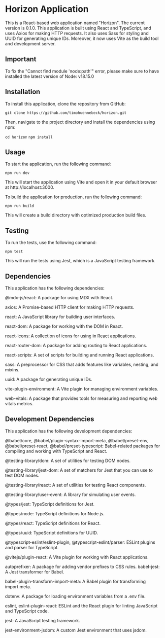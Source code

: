 # Horizon Application
This is a React-based web application named "Horizon". The current version is 0.1.0. This application is built using React and TypeScript, and uses Axios for making HTTP requests. It also uses Sass for styling and UUID for generating unique IDs. Moreover, it now uses Vite as the build tool and development server.

## Important

To fix the "Cannot find module 'node:path'" error, please make sure to have installed the latest version of Node: v18.15.0



## Installation
To install this application, clone the repository from GitHub:

`git clone https://github.com/timohuennebeck/horizon.git`

Then, navigate to the project directory and install the dependencies using npm:

`cd horizon`
`npm install`


## Usage
To start the application, run the following command:

`npm run dev`

This will start the application using Vite and open it in your default browser at http://localhost:3000.

To build the application for production, run the following command:

`npm run build`

This will create a build directory with optimized production build files.


## Testing
To run the tests, use the following command:

`npm test`

This will run the tests using Jest, which is a JavaScript testing framework.


## Dependencies
This application has the following dependencies:

@mdx-js/react: A package for using MDX with React.

axios: A Promise-based HTTP client for making HTTP requests.

react: A JavaScript library for building user interfaces.

react-dom: A package for working with the DOM in React.

react-icons: A collection of icons for using in React applications.

react-router-dom: A package for adding routing to React applications.

react-scripts: A set of scripts for building and running React applications.

sass: A preprocessor for CSS that adds features like variables, nesting, and mixins.

uuid: A package for generating unique IDs.

vite-plugin-environment: A Vite plugin for managing environment variables.

web-vitals: A package that provides tools for measuring and reporting web vitals metrics.


## Development Dependencies

This application has the following development dependencies:

@babel/core, @babel/plugin-syntax-import-meta, @babel/preset-env, @babel/preset-react, @babel/preset-typescript: Babel-related packages for compiling and working with TypeScript and React.

@testing-library/dom: A set of utilities for testing DOM nodes.

@testing-library/jest-dom: A set of matchers for Jest that you can use to test DOM nodes.

@testing-library/react: A set of utilities for testing React components.

@testing-library/user-event: A library for simulating user events.

@types/jest: TypeScript definitions for Jest.

@types/node: TypeScript definitions for Node.js.

@types/react: TypeScript definitions for React.

@types/uuid: TypeScript definitions for UUID.

@typescript-eslint/eslint-plugin, @typescript-eslint/parser: ESLint plugins and parser for TypeScript.

@vitejs/plugin-react: A Vite plugin for working with React applications.

autoprefixer: A package for adding vendor prefixes to CSS rules.
babel-jest: A Jest transformer for Babel.

babel-plugin-transform-import-meta: A Babel plugin for transforming import.meta.

dotenv: A package for loading environment variables from a .env file.

eslint, eslint-plugin-react: ESLint and the React plugin for linting JavaScript and TypeScript code.

jest: A JavaScript testing framework.

jest-environment-jsdom: A custom Jest environment that uses jsdom.







